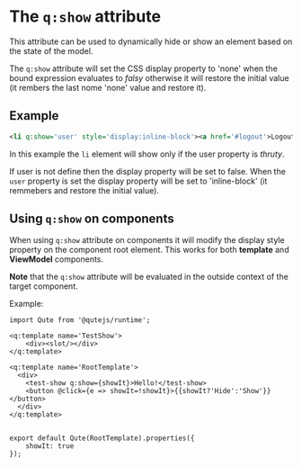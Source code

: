 # The `q:show` attribute

This attribute can be used to dynamically hide or show an element based on the state of the model.

The `q:show` attribute will set the CSS display property to 'none' when the bound expression evaluates to *falsy* otherwise it will restore the initial value (it rembers the last nome 'none' value and restore it).

## Example

```xml
<li q:show='user' style='display:inline-block'><a href='#logout'>Logout</a></li>

```

In this example the `li` element will show only if the user property is *thruty*.

If user is not define then the display property will be set to false. When the `user` property is set the display property will be set to 'inline-block' (it remmebers and restore the initial value).


## Using `q:show` on components

When using `q:show` attribute on components it will modify the display style property on the component root element. This works for both **template** and **ViewModel** components.

**Note** that the `q:show` attribute will be evaluated in the outside context of the target component.

Example:

```jsq
import Qute from '@qutejs/runtime';

<q:template name='TestShow'>
    <div><slot/></div>
</q:template>

<q:template name='RootTemplate'>
  <div>
    <test-show q:show={showIt}>Hello!</test-show>
    <button @click={e => showIt=!showIt}>{{showIt?'Hide':'Show'}}</button>
  </div>
</q:template>


export default Qute(RootTemplate).properties({
    showIt: true
});
```

